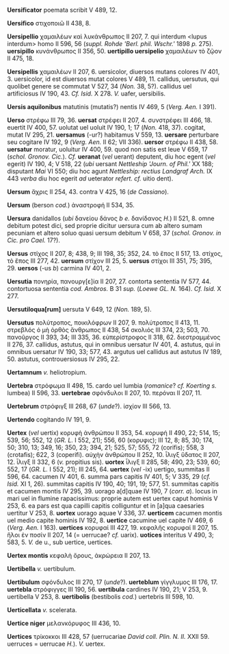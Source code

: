 **Uersificator** poemata scribit V 489, 12.

**Uersifico** στιχοποιῶ II 438, 8.

**Uersipellio** χαμαιλέων καὶ λυκάνθρωπος II 207, 7. qui interdum
\<lupus interdum\> homo II 596, 56 (*suppl. Rohde 'Berl. phil. Wschr.'*
1898 *p.* 275). **uersipillo** κυνάνθρωπος II 356, 50. **uertipillo
uersipelio** χαμαιλέων τὸ ζῷον II 475, 18.

**Uersipellis** χαμαιλέων II 207, 6. uersicolor, diuersos mutans colores
IV 401, 3. uersicolor, id est diuersos mutat colores V 489, 11.
callidus, uersutus, qui quolibet genere se commutat V 527, 34 (*Non.*
38, 5?). callidus uel artificiosus IV 190, 43. *Cf. Isid.* X 278. *V.*
uafer, uersibilis.

**Uersis aquilonibus** matutinis (mutatis?) nentis IV 469, 5 (*Verg.*
*Aen.* I 391).

**Uerso** στρέφω III 79, 36. **uersat** στρέφει II 207, 4. συνστρέφει
III 466, 18. euertit IV 400, 57. uolutat uel uoluit IV 190, 1; 17
(*Non.* 418, 37). cogitat, mutat IV 295, 21. **uersamus** (-ur?)
habitamus V 559, 13. **uersare** perturbare seu cogitare IV 192, 9
(*Verg. Aen.* II 62; VII 336). **uersor** στρέφω II 438, 58.
**uersatur** moratur, uoluitur IV 400, 59. quod non satis est leue V
659, 17 (*schol. Gronov. Cic.*). *Cf.* **ueranat** (*vel* uerant)
deputent, diu hoc egent (*vel* egerit) IV 190, 4; V 518, 22 (*ubi*
uersant *Nettleship 'Journ. of Phil.'* XX 188; disputant *Mai* VI 550;
diu hoc agunt *Nettleship: rectius Landgraf Arch.* IX 443 *verba* diu
hoc egerit *ad* ueterator *refert. cf.* uitio dent).

**Uersum** ἄχρις II 254, 43. contra V 425, 16 (*de Cassiano*).

**Uersum** (berson *cod.*) ἀναστροφή II 534, 35.

**Uersura** danidallos (*ubi* δανείου δάνος *b e.* δανίδανος *H.*) II
521, 8. omne debitum potest dici, sed proprie dicitur uersura cum ab
altero sumam pecuniam et altero soluo quasi uersum debitum V 658, 37
(*schol. Gronov. in Cic. pro Cael.* 17?).

**Uersus** στίχος II 207, 8; 438, 9; III 198, 35; 352, 24. τὸ ἔπος II
517, 13. στίχος, τὸ ἔπος III 277, 42. **uersum** στίχον III 25, 5.
**uersus** στίχοι III 351, 75; 395, 29. **uersos** (-us *b*) carmina IV
401, 2.

**Uersutia** πονηρία, πανουργ[ε]ία II 207, 27. contorta sententia IV
577, 44. contortuosa sententia *cod. Ambros.* B 31 *sup.* (*Loewe GL.
N.* 164). *Cf. Isid.* X 277.

**Uersutiloqua[rum]** uersuta V 649, 12 (*Non.* 189, 5).

**Uersutus** πολύτροπος, ποικιλόφρων II 207, 9. πολύτροπος II 413, 11.
στρεβλός ὁ μὴ ὀρθὸς ἄνθρωπος II 438, 54 σκολιός III 374, 23; 503, 70.
πανοῦργος II 393, 34; III 335, 36. εὐπερίστροφος II 318, 62.
διεστραμμένος II 276, 37. calIidus, astutus, qui in omnibus uersatur IV
401, 4. astutus, qui in omnibus uersatur IV 190, 33; 577, 43. argutus
uel callidus aut astutus IV 189, 50. astutus, controuersiosus IV 295,
22.

**Uertamnum** *v.* heliotropium.

**Uertebra** στρόφωμα II 498, 15. cardo uel lumbia (*romanice*? *cf.
Koerting s.* lumbea) II 596, 33. **uertebrae** σφόνδυλοι II 207, 10.
περόναι II 207, 11.

**Uertebrum** στρόφιγξ III 268, 67 (*unde*?). ἰσχίον III 566, 13.

**Uertendo** cogitando IV 191, 9.

**Uertex** (*vel* uertix) κορυφὴ ἀνθρώπου II 353, 54. κορυφή II 490, 22;
514, 15; 539, 56; 552, 12 (*GR. L.* I 552, 21); 556, 60 (κορυφις); III
12, 8; 85, 30; 174, 50; 310, 13; 349, 16; 350, 23; 394, 21; 525, 57;
555, 72 (corifis); 558, 3 (crotafis); 622, 3 (coperifi). αὐχὴν ἀνθρώπου
II 252, 10. ἶλιγξ ὕδατος II 207, 12. ἶλιγξ II 332, 6 (*v.* propitius
sis). **uortex** ἶλιγξ II 285, 58; 490, 23; 539, 60; 552, 17 (*GR. L.* I
552, 21); III 245, 64. **uertex** (*vel* -ix) uertigo, summitas II 596,
64. cacumen IV 401, 6. summa pars capitis IV 401, 5; V 335, 29 (*cf.
Isid.* XI 1, 26). summitas capitis IV 190, 40; 191, 19; 577, 51.
summitas capitis et cacumen montis IV 295, 39. uorago a[d]quae IV 190,
7 (*corr. a*). locus in mari uel in flumine rapacissimus: proprie autem
est uertex caput hominis V 253, 6. ea pars est qua capilli capitis
colliguntur et in [a]qua caesaries uertitur V 253, 8. **uortex**
uorago aquae V 336, 37. **uerticem** cacumen montis uel medio capite
hominis IV 192, 8. **uertice** cacumine uel capite IV 469, 6 (*Verg.*
*Aen.* I 163). **uertices** κορυφαί III 427, 19. κεφαλῆς κορυφαί II 207,
15. ἥλοι ἐν ποσίν II 207, 14 (= uerrucae? *cf.* uarix). **uotices**
interitus V 490, 3; 583, 5. *V.* de u., sub uertice, uertices.

**Uertex montis** κεφαλὴ ὄρους, ἀκρώρεια II 207, 13.

**Uertibella** *v.* uertibulum.

**Uertibulum** σφόνδυλος III 270, 17 (*unde*?). **uerteblum** γίγγλυμος
III 176, 17. **uertebla** στρόφιγγες III 190, 56. **uertibula** cardines
IV 190, 21; V 253, 9. uertibella V 253, 8. **uertibolis** (bestibolis
*cod.*) uertebris III 598, 10.

**Uerticellata** *v.* scelerata.

**Uertice niger** μελανκόρυφος III 436, 10.

**Uertices** τρίκοκκοι III 428, 57 (uerrucariae *David coll. Plin. N.
II.* XXII 59. uerruces = uerrucae *H.*). *V.* uertex.
